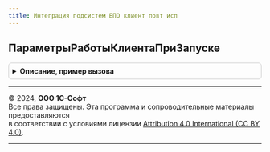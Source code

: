 ```yaml
---
title: Интеграция подсистем БПО клиент повт исп
---
```



## ПараметрыРаботыКлиентаПриЗапуске
<details style="margin: 1em 0; padding: 0.5em; border: 1px solid #ccc; border-radius: 6px;">

<summary style="font-weight: bold; cursor: pointer;">Описание, пример вызова</summary>

```bsl

// Создает структуру и заполняет параметры работы клиента на сервере
// Стандарт Минимизация количества серверных вызовов и трафика.
//
// Возвращаемое значение:
//   Структура:
//     * ТекущаяДатаНаКлиенте - Дата
Функция ПараметрыРаботыКлиентаПриЗапуске() Экспорт
```

Пример вызова
```bsl
Результат = ИнтеграцияПодсистемБПОКлиентПовтИсп.ПараметрыРаботыКлиентаПриЗапуске() 
```
</details>

---

© 2024, **ООО 1С-Софт**  
Все права защищены. Эта программа и сопроводительные материалы предоставляются  
в соответствии с условиями лицензии [Attribution 4.0 International (CC BY 4.0)](https://creativecommons.org/licenses/by/4.0/legalcode).

---
